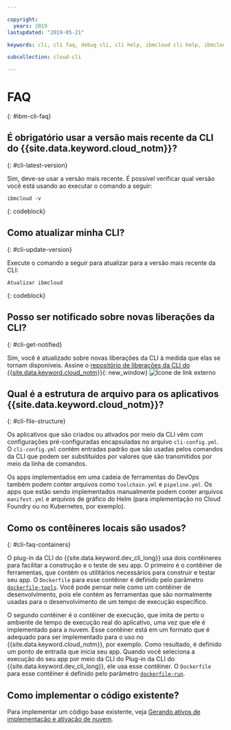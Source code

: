 ```yaml
---

copyright:
  years: 2019
lastupdated: "2019-05-21"

keywords: cli, cli faq, debug cli, cli help, ibmcloud cli help, ibmcloud help

subcollection: cloud-cli

---
```


# FAQ
{: #ibm-cli-faq}

## É obrigatório usar a versão mais recente da CLI do {{site.data.keyword.cloud_notm}}?
{: #cli-latest-version}

Sim, deve-se usar a versão mais recente. É possível verificar qual versão você está usando
ao executar o comando a seguir:

```
ibmcloud -v
```
{: codeblock}

## Como atualizar minha CLI?
{: #cli-update-version}

Execute o comando a seguir para atualizar para a versão mais recente da CLI:

```
Atualizar ibmcloud
```
{: codeblock}

## Posso ser notificado sobre novas liberações da CLI?
{: #cli-get-notified}

Sim, você é atualizado sobre novas liberações da CLI à medida que elas se tornam disponíveis. Assine o [repositório de liberações da CLI do {{site.data.keyword.cloud_notm}}](https://github.com/IBM-Cloud/ibm-cloud-cli-release/releases/){: new_window} ![Ícone de link externo](../../../icons/launch-glyph.svg "Ícone de link externo")

## Qual é a estrutura de arquivo para os aplicativos {{site.data.keyword.cloud_notm}}?
{: #cli-file-structure}

Os aplicativos que são criados ou ativados por meio da CLI vêm com configurações pré-configuradas encapsuladas no arquivo `cli-config.yml`. O `cli-config.yml` contém entradas padrão que são usadas pelos comandos da CLI que podem ser substituídos por valores que são transmitidos por meio da linha de comandos.

Os apps implementados em uma cadeia de ferramentas do DevOps também podem conter arquivos como `toolchain.yml` e `pipeline.yml`. Os apps que estão sendo implementados manualmente podem conter arquivos `manifest.yml` e arquivos de gráfico do Helm (para implementação no Cloud Foundry ou no Kubernetes, por exemplo).

## Como os contêineres locais são usados?
{: #cli-faq-containers}

O plug-in da CLI do {{site.data.keyword.dev_cli_long}} usa dois contêineres para facilitar a construção e o teste de seu app. O primeiro é o contêiner de ferramentas, que contém os utilitários necessários para construir e testar seu app. O `Dockerfile` para esse contêiner é definido pelo parâmetro [`dockerfile-tools`](/docs/cli/idt?topic=cloud-cli-idt-cli#command-parameters). Você pode pensar nele como um contêiner de desenvolvimento, pois ele contém as ferramentas que são normalmente usadas para o desenvolvimento de um tempo de execução específico.

O segundo contêiner é o contêiner de execução, que imita de perto o ambiente de tempo de execução real do aplicativo, uma vez que ele é implementado para a nuvem. Esse contêiner está em um formato que é adequado para ser implementado para o uso no {{site.data.keyword.cloud_notm}}, por exemplo. Como resultado, é definido um ponto de entrada que inicia seu app. Quando você seleciona a execução do seu app por meio da CLI do Plug-in da CLI do {{site.data.keyword.dev_cli_long}}, ele usa esse contêiner. O `Dockerfile` para esse contêiner é definido pelo parâmetro
[`dockerfile-run`](/docs/cli/idt?topic=cloud-cli-idt-cli#run).

## Como implementar o código existente?

Para implementar um código base existente, veja [Gerando ativos de
implementação e ativação de nuvem](/docs/apps?topic=creating-apps-create-deploy-app-cli#byoc-cli).

